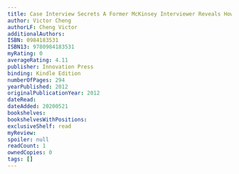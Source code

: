 ```yaml
---
title: Case Interview Secrets A Former McKinsey Interviewer Reveals How to Get Multiple Job Offers in Consulting
author: Victor Cheng
authorLF: Cheng Victor
additionalAuthors: 
ISBN: 0984183531
ISBN13: 9780984183531
myRating: 0
averageRating: 4.11
publisher: Innovation Press
binding: Kindle Edition
numberOfPages: 294
yearPublished: 2012
originalPublicationYear: 2012
dateRead: 
dateAdded: 20200521
bookshelves: 
bookshelvesWithPositions: 
exclusiveShelf: read
myReview: 
spoiler: null
readCount: 1
ownedCopies: 0
tags: []
---
```


